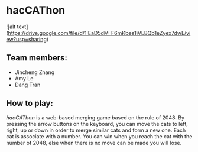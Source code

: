 # hacCAThon 
![alt text] (https://drive.google.com/file/d/1IEaD5dM_F6mKbes1iVLBQb1eZyex7dwL/view?usp=sharing)

## Team members:
- Jincheng Zhang
- Amy Le
- Dang Tran

## How to play:
_hacCAThon_ is a web-based merging game based on the rule of 2048. By pressing the arrow buttons on the keyboard, you can move the cats to left, right, up or down in order to merge similar cats and form a new one. Each cat is associate with a number. You can win when you reach the cat with the number of 2048, else when there is no move can be made you will lose.
